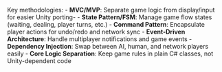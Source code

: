 Key methodologies:
    - **MVC/MVP**: Separate game logic from display/input for easier Unity porting-
    - **State Pattern/FSM**: Manage game flow states (waiting, dealing, player turns, etc.)
    - **Command Pattern**: Encapsulate player actions for undo/redo and network sync
    - **Event-Driven Architecture**: Handle multiplayer notifications and game events
    - **Dependency Injection**: Swap between AI, human, and network players easily
    - **Core Logic Separation**: Keep game rules in plain C# classes, not Unity-dependent code